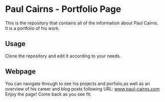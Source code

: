 # Paul Cairns - Portfolio Page

This is the repository that contains all of the information about Paul Cairns. It is a portfolio of his work.

## Usage

Clone the repository and edit it according to your needs.

## Webpage

You can navigate through to see his projects and porfolio,as well as an overview of his career and blog posts following URL: www.paul-cairns.com Enjoy the page! Come back as you see fit.
